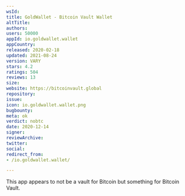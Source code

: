 ```yaml
---
wsId: 
title: GoldWallet - Bitcoin Vault Wallet
altTitle: 
authors: 
users: 50000
appId: io.goldwallet.wallet
appCountry: 
released: 2020-02-18
updated: 2021-08-24
version: VARY
stars: 4.2
ratings: 504
reviews: 13
size: 
website: https://bitcoinvault.global
repository: 
issue: 
icon: io.goldwallet.wallet.png
bugbounty: 
meta: ok
verdict: nobtc
date: 2020-12-14
signer: 
reviewArchive: 
twitter: 
social: 
redirect_from:
- /io.goldwallet.wallet/

---
```


This app appears to not be a vault for Bitcoin but something for Bitcoin Vault.
